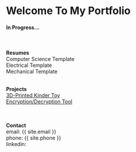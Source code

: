 # Welcome To My Portfolio

#### In Progress...
<br> <br>
**Resumes** <br>
Computer Science Template <br>
Electrical Template <br>
Mechanical Template 
<br> <br>

**Projects** <br>
[3D-Printed Kinder Toy](https://githerdone17.github.io/kobes-portfolio/Projects/Project1) <br>
[Encryption/Decryption Tool](https://githerdone17.github.io/kobes-portfolio/Projects/Project2) <br>
[](https://githerdone17.github.io/kobes-portfolio/Projects/Project3)
<br> <br>


**Contact** 
 <br> 
email: {{ site.email }} <br >phone: {{ site.phone }} <br> linkedin:
